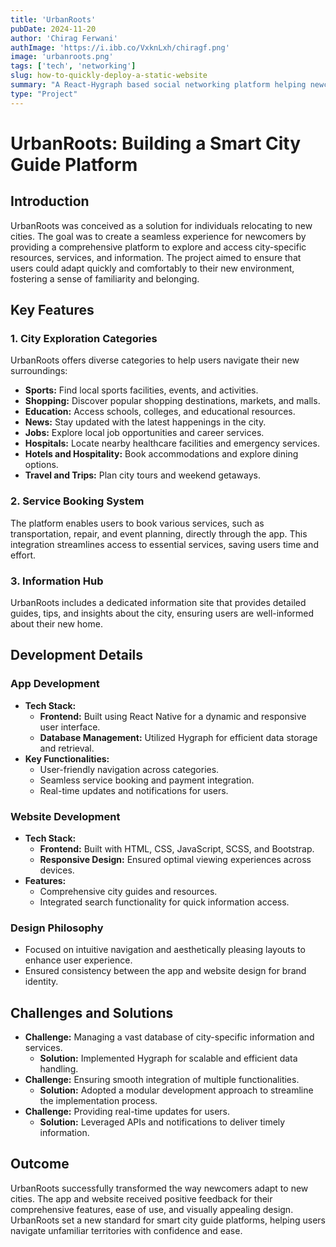 ```yaml
---
title: 'UrbanRoots'
pubDate: 2024-11-20
author: 'Chirag Ferwani'
authImage: 'https://i.ibb.co/VxknLxh/chiragf.png'
image: 'urbanroots.png'
tags: ['tech', 'networking']
slug: how-to-quickly-deploy-a-static-website
summary: "A React-Hygraph based social networking platform helping newcomers discover local hotspots, essential services, and connect with like-minded individuals in new cities."
type: "Project"
---
```


# UrbanRoots: Building a Smart City Guide Platform

## Introduction
UrbanRoots was conceived as a solution for individuals relocating to new cities. The goal was to create a seamless experience for newcomers by providing a comprehensive platform to explore and access city-specific resources, services, and information. The project aimed to ensure that users could adapt quickly and comfortably to their new environment, fostering a sense of familiarity and belonging.

## Key Features

### 1. **City Exploration Categories**
UrbanRoots offers diverse categories to help users navigate their new surroundings:
- **Sports:** Find local sports facilities, events, and activities.
- **Shopping:** Discover popular shopping destinations, markets, and malls.
- **Education:** Access schools, colleges, and educational resources.
- **News:** Stay updated with the latest happenings in the city.
- **Jobs:** Explore local job opportunities and career services.
- **Hospitals:** Locate nearby healthcare facilities and emergency services.
- **Hotels and Hospitality:** Book accommodations and explore dining options.
- **Travel and Trips:** Plan city tours and weekend getaways.


### 2. **Service Booking System**
The platform enables users to book various services, such as transportation, repair, and event planning, directly through the app. This integration streamlines access to essential services, saving users time and effort.

### 3. **Information Hub**
UrbanRoots includes a dedicated information site that provides detailed guides, tips, and insights about the city, ensuring users are well-informed about their new home.

## Development Details

### **App Development**
- **Tech Stack:**
  - **Frontend:** Built using React Native for a dynamic and responsive user interface.
  - **Database Management:** Utilized Hygraph for efficient data storage and retrieval.
- **Key Functionalities:**
  - User-friendly navigation across categories.
  - Seamless service booking and payment integration.
  - Real-time updates and notifications for users.

### **Website Development**
- **Tech Stack:**
  - **Frontend:** Built with HTML, CSS, JavaScript, SCSS, and Bootstrap.
  - **Responsive Design:** Ensured optimal viewing experiences across devices.
- **Features:**
  - Comprehensive city guides and resources.
  - Integrated search functionality for quick information access.

### **Design Philosophy**
- Focused on intuitive navigation and aesthetically pleasing layouts to enhance user experience.
- Ensured consistency between the app and website design for brand identity.

## Challenges and Solutions
- **Challenge:** Managing a vast database of city-specific information and services.
  - **Solution:** Implemented Hygraph for scalable and efficient data handling.
- **Challenge:** Ensuring smooth integration of multiple functionalities.
  - **Solution:** Adopted a modular development approach to streamline the implementation process.
- **Challenge:** Providing real-time updates for users.
  - **Solution:** Leveraged APIs and notifications to deliver timely information.

## Outcome
UrbanRoots successfully transformed the way newcomers adapt to new cities. The app and website received positive feedback for their comprehensive features, ease of use, and visually appealing design. UrbanRoots set a new standard for smart city guide platforms, helping users navigate unfamiliar territories with confidence and ease.
